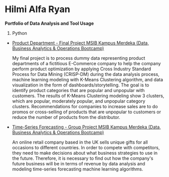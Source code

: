 # Hilmi Alfa Ryan
**Portfolio of Data Analysis and Tool Usage**
1. Python

 - [Product Department - Final Project MSIB Kampus Merdeka (Data, Business Analytics & Operations Bootcamp)](https://github.com/hilmialfar/Ruangguru-Project/blob/main/Final_Project_Ruangguru_Hilmi_Alfa_Ryan.ipynb)
   
   My final project is to process dummy data representing product departments of a fictitious E-Commerce company to help the company perform product optimization by    applying Cross Industry Standard Process for Data Mining (CRISP-DM) during the data analysis process, machine learning modeling with K-Means Clustering algorithm, and data visualization in the form of dashboards/storytelling. The goal is to identify product categories that are popular and unpopular with customers. The results of K-Means Clustering modeling show 3 clusters, which are popular, moderately popular, and unpopular category clusters. Recommendations for companies to increase sales are to do promos or cross-selling of products that are unpopular to customers or reduce the number of products from the distributor. 
   
 - [Time-Series Forecasting - Group Project MSIB Kampus Merdeka (Data, Business Analytics & Operations Bootcamp)](https://github.com/hilmialfar/Ruangguru-Project/blob/main/Group_Project_Time_series_Forecasting.ipynb)
 
    An online retail company based in the UK sells unique gifts for all occasions to different countries. In order to compete with competitors, they need to make decisions about what business strategies to use in the future. Therefore, it is necessary to find out how the company's future business will be in terms of revenue by data analysis and modeling time-series forecasting machine learning algorithms.

